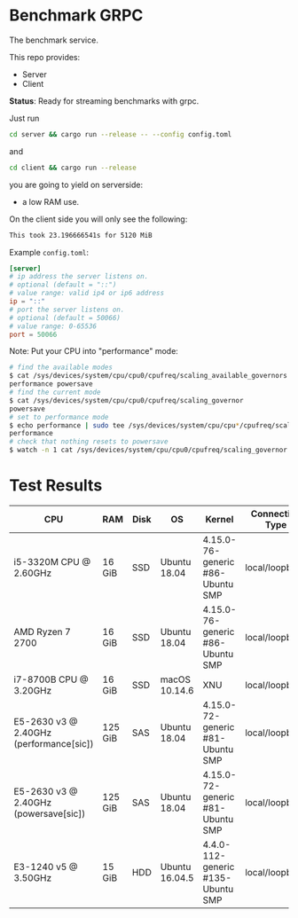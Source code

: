 # Benchmark GRPC

The benchmark service.

This repo provides:

- Server
- Client

**Status**: Ready for streaming benchmarks with grpc.

Just run 
```bash
cd server && cargo run --release -- --config config.toml
```
and
```bash
cd client && cargo run --release
```
you are going to yield on serverside:
* a low RAM use.

On the client side you will only see the following:
```bash
This took 23.196666541s for 5120 MiB
```

Example `config.toml`:
```toml
[server]
# ip address the server listens on.
# optional (default = "::")
# value range: valid ip4 or ip6 address
ip = "::"
# port the server listens on.
# optional (default = 50066)
# value range: 0-65536
port = 50066
```

Note: Put your CPU into "performance" mode:
```bash
# find the available modes
$ cat /sys/devices/system/cpu/cpu0/cpufreq/scaling_available_governors
performance powersave
# find the current mode
$ cat /sys/devices/system/cpu/cpu0/cpufreq/scaling_governor
powersave
# set to performance mode
$ echo performance | sudo tee /sys/devices/system/cpu/cpu*/cpufreq/scaling_governor
performance
# check that nothing resets to powersave
$ watch -n 1 cat /sys/devices/system/cpu/cpu0/cpufreq/scaling_governor
```

Test Results
============

CPU | RAM | Disk | OS | Kernel | Connection Type | Timing
--- | --- | --- | --- | --- | --- | ---
i5-3320M CPU @ 2.60GHz | 16 GiB | SSD | Ubuntu 18.04 | 4.15.0-76-generic #86-Ubuntu SMP | local/loopback | 17.903s
AMD Ryzen 7 2700 | 16 GiB | SSD | Ubuntu 18.04 |  4.15.0-76-generic #86-Ubuntu SMP | local/loopback | 12.608s
i7-8700B CPU @ 3.20GHz | 16 GiB | SSD | macOS 10.14.6 | XNU | local/loopback | 6.869s
E5-2630 v3 @ 2.40GHz (performance[sic]) | 125 GiB | SAS | Ubuntu 18.04 | 4.15.0-72-generic #81-Ubuntu SMP | local/loopback | 35.200s
E5-2630 v3 @ 2.40GHz (powersave[sic]) | 125 GiB | SAS | Ubuntu 18.04 | 4.15.0-72-generic #81-Ubuntu SMP | local/loopback | 23.961s
E3-1240 v5 @ 3.50GHz | 15 GiB | HDD | Ubuntu 16.04.5 | 4.4.0-112-generic #135-Ubuntu SMP | local/loopback | 18.386s

